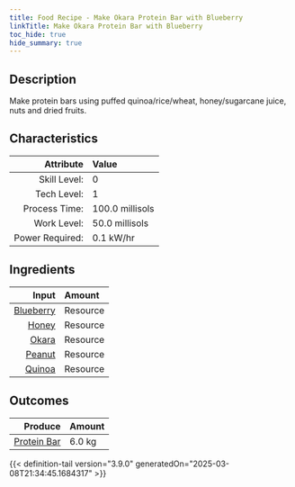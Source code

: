 ```yaml
---
title: Food Recipe - Make Okara Protein Bar with Blueberry
linkTitle: Make Okara Protein Bar with Blueberry
toc_hide: true
hide_summary: true
---
```

<!-- This is generated by the MarsSim HelpGenertor, do not edit. -->

## Description
Make protein bars using puffed quinoa/rice/wheat, honey/sugarcane juice, nuts and dried fruits.

## Characteristics

| Attribute      | Value |
|--------:|:------|
|Skill Level:|0|
|Tech Level:|1|
|Process Time:|100.0 millisols|
|Work Level:|50.0 millisols|
|Power Required:|0.1 kW/hr|

## Ingredients

| Input      | Amount |
|--------:|:------|
|[Blueberry](/docs/definitions/resource/blueberry)|Resource|0.5 kg|
|[Honey](/docs/definitions/resource/honey)|Resource|0.5 kg|
|[Okara](/docs/definitions/resource/okara)|Resource|2.0 kg|
|[Peanut](/docs/definitions/resource/peanut)|Resource|1.0 kg|
|[Quinoa](/docs/definitions/resource/quinoa)|Resource|2.0 kg|

## Outcomes


| Produce      | Amount |
|--------:|:------|
|[Protein Bar](/docs/definitions/resource/protein-bar)|6.0 kg|



{{< definition-tail version="3.9.0" generatedOn="2025-03-08T21:34:45.1684317" >}}



